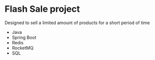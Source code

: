 # Flash Sale project

Designed to sell a limited amount of products for a short period of time
+ Java
+ Spring Boot
+ Redis
+ RocketMQ
+ SQL

